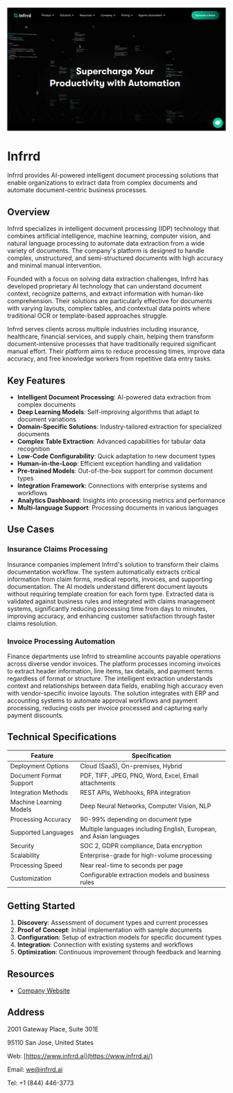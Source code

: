 ![Infrrd](assets\infrrd.png)

# Infrrd

Infrrd provides AI-powered intelligent document processing solutions that enable organizations to extract data from complex documents and automate document-centric business processes.

## Overview

Infrrd specializes in intelligent document processing (IDP) technology that combines artificial intelligence, machine learning, computer vision, and natural language processing to automate data extraction from a wide variety of documents. The company's platform is designed to handle complex, unstructured, and semi-structured documents with high accuracy and minimal manual intervention.

Founded with a focus on solving data extraction challenges, Infrrd has developed proprietary AI technology that can understand document context, recognize patterns, and extract information with human-like comprehension. Their solutions are particularly effective for documents with varying layouts, complex tables, and contextual data points where traditional OCR or template-based approaches struggle.

Infrrd serves clients across multiple industries including insurance, healthcare, financial services, and supply chain, helping them transform document-intensive processes that have traditionally required significant manual effort. Their platform aims to reduce processing times, improve data accuracy, and free knowledge workers from repetitive data entry tasks.

## Key Features

- **Intelligent Document Processing**: AI-powered data extraction from complex documents
- **Deep Learning Models**: Self-improving algorithms that adapt to document variations
- **Domain-Specific Solutions**: Industry-tailored extraction for specialized documents
- **Complex Table Extraction**: Advanced capabilities for tabular data recognition
- **Low-Code Configurability**: Quick adaptation to new document types
- **Human-in-the-Loop**: Efficient exception handling and validation
- **Pre-trained Models**: Out-of-the-box support for common document types
- **Integration Framework**: Connections with enterprise systems and workflows
- **Analytics Dashboard**: Insights into processing metrics and performance
- **Multi-language Support**: Processing documents in various languages

## Use Cases

### Insurance Claims Processing

Insurance companies implement Infrrd's solution to transform their claims documentation workflow. The system automatically extracts critical information from claim forms, medical reports, invoices, and supporting documentation. The AI models understand different document layouts without requiring template creation for each form type. Extracted data is validated against business rules and integrated with claims management systems, significantly reducing processing time from days to minutes, improving accuracy, and enhancing customer satisfaction through faster claims resolution.

### Invoice Processing Automation

Finance departments use Infrrd to streamline accounts payable operations across diverse vendor invoices. The platform processes incoming invoices to extract header information, line items, tax details, and payment terms regardless of format or structure. The intelligent extraction understands context and relationships between data fields, enabling high accuracy even with vendor-specific invoice layouts. The solution integrates with ERP and accounting systems to automate approval workflows and payment processing, reducing costs per invoice processed and capturing early payment discounts.

## Technical Specifications

| Feature | Specification |
|---------|---------------|
| Deployment Options | Cloud (SaaS), On-premises, Hybrid |
| Document Format Support | PDF, TIFF, JPEG, PNG, Word, Excel, Email attachments |
| Integration Methods | REST APIs, Webhooks, RPA integration |
| Machine Learning Models | Deep Neural Networks, Computer Vision, NLP |
| Processing Accuracy | 90-99% depending on document type |
| Supported Languages | Multiple languages including English, European, and Asian languages |
| Security | SOC 2, GDPR compliance, Data encryption |
| Scalability | Enterprise-grade for high-volume processing |
| Processing Speed | Near real-time to seconds per page |
| Customization | Configurable extraction models and business rules |

## Getting Started

1. **Discovery**: Assessment of document types and current processes
2. **Proof of Concept**: Initial implementation with sample documents
3. **Configuration**: Setup of extraction models for specific document types
4. **Integration**: Connection with existing systems and workflows
5. **Optimization**: Continuous improvement through feedback and learning

## Resources

- [Company Website](https://www.infrrd.ai/)

## Address

2001 Gateway Place, Suite 301E

95110 San Jose, United States

Web: [https://www.infrrd.ai](https://www.infrrd.ai/)

Email: we@infrrd.ai

Tel: +1 (844) 446-3773